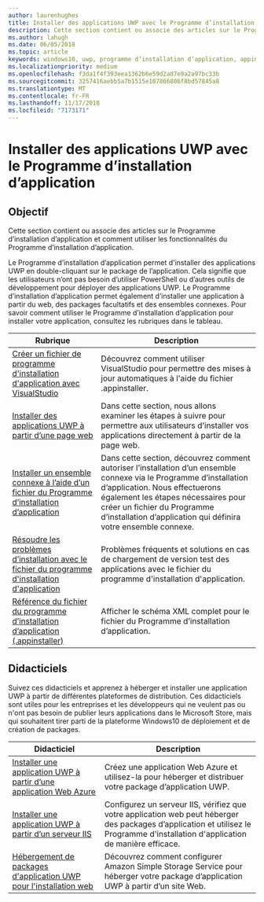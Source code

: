 ```yaml
---
author: laurenhughes
title: Installer des applications UWP avec le Programme d’installation d’application
description: Cette section contient ou associe des articles sur le Programme d’installation d’application et comment utiliser les fonctionnalités du Programme d’installation d’application.
ms.author: lahugh
ms.date: 06/05/2018
ms.topic: article
keywords: windows10, uwp, programme d’installation d’application, appinstaller, charger une version test, ensemble connexe, packages facultatifs
ms.localizationpriority: medium
ms.openlocfilehash: f3da1f4f393eea1362b6e59d2ad7e9a2a97bc33b
ms.sourcegitcommit: 3257416aebb5a7b1515e107866806f8bd57845a8
ms.translationtype: MT
ms.contentlocale: fr-FR
ms.lasthandoff: 11/17/2018
ms.locfileid: "7173171"
---
```

# <a name="install-uwp-apps-with-app-installer"></a>Installer des applications UWP avec le Programme d’installation d’application

## <a name="purpose"></a>Objectif
Cette section contient ou associe des articles sur le Programme d’installation d’application et comment utiliser les fonctionnalités du Programme d’installation d’application. 

Le Programme d’installation d’application permet d'installer des applications UWP en double-cliquant sur le package de l’application. Cela signifie que les utilisateurs n’ont pas besoin d’utiliser PowerShell ou d’autres outils de développement pour déployer des applications UWP. Le Programme d’installation d’application permet également d’installer une application à partir du web, des packages facultatifs et des ensembles connexes. Pour savoir comment utiliser le Programme d’installation d’application pour installer votre application, consultez les rubriques dans le tableau.

| Rubrique | Description |
|-------|-------------|
| [Créer un fichier de programme d'installation d'application avec VisualStudio](create-appinstallerfile-vs.md)| Découvrez comment utiliser VisualStudio pour permettre des mises à jour automatiques à l'aide du fichier .appinstaller. |
| [Installer des applications UWP à partir d’une page web](installing-UWP-apps-web.md) | Dans cette section, nous allons examiner les étapes à suivre pour permettre aux utilisateurs d’installer vos applications directement à partir de la page web. |
| [Installer un ensemble connexe à l’aide d’un fichier du Programme d’installation d’application](install-related-set.md) | Dans cette section, découvrez comment autoriser l’installation d’un ensemble connexe via le Programme d’installation d’application. Nous effectuerons également les étapes nécessaires pour créer un fichier du Programme d’installation d’application qui définira votre ensemble connexe. |
| [Résoudre les problèmes d’installation avec le fichier du programme d'installation d'application](troubleshoot-appinstaller-issues.md) | Problèmes fréquents et solutions en cas de chargement de version test des applications avec le fichier du programme d'installation d'application. |
| [Référence du fichier du programme d’installation d’application (.appinstaller)](https://docs.microsoft.com/uwp/schemas/appinstallerschema/app-installer-file) | Afficher le schéma XML complet pour le fichier du Programme d’installation d’application. |

## <a name="tutorials"></a>Didacticiels 

Suivez ces didacticiels et apprenez à héberger et installer une application UWP à partir de différentes plateformes de distribution. Ces didacticiels sont utiles pour les entreprises et les développeurs qui ne veulent pas ou n'ont pas besoin de publier leurs applications dans le Microsoft Store, mais qui souhaitent tirer parti de la plateforme Windows10 de déploiement et de création de packages.

| Didacticiel | Description |
|----------|-------------|
| [Installer une application UWP à partir d’une application Web Azure](web-install-azure.md) | Créez une application Web Azure et utilisez-la pour héberger et distribuer votre package d’application UWP. |
| [Installer une application UWP à partir d’un serveur IIS](web-install-IIS.md) | Configurez un serveur IIS, vérifiez que votre application web peut héberger des packages d’application et utilisez le Programme d'installation d'application de manière efficace. |
| [Hébergement de packages d'application UWP pour l'installation web](web-install-aws.md) | Découvrez comment configurer Amazon Simple Storage Service pour héberger votre package d’application UWP à partir d’un site Web. |

